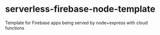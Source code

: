 # serverless-firebase-node-template
Template for Firebase apps being served by node+express with cloud functions
